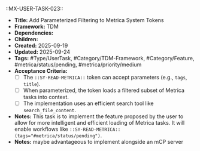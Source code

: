 ::MX-USER-TASK-023::  
- **Title:** Add Parameterized Filtering to Metrica System Tokens
- **Framework:** TDM
- **Dependencies:** 
- **Children:** 
- **Created:** 2025-09-19
- **Updated:** 2025-09-24
- **Tags:** #Type/UserTask, #Category/TDM-Framework, #Category/Feature, #metrica/status/pending, #metrica/priority/medium
- **Acceptance Criteria:** 
    - [ ] The `::SY-READ-METRICA::` token can accept parameters (e.g., `tags`, `title`).
    - [ ] When parameterized, the token loads a filtered subset of Metrica tasks into context.
    - [ ] The implementation uses an efficient search tool like `search_file_content`.
- **Notes:** This task is to implement the feature proposed by the user to allow for more intelligent and efficient loading of Metrica tasks. It will enable workflows like `::SY-READ-METRICA::(tags="#metrica/status/pending")`.
- **Notes:** maybe advantageous to implement alongside an mCP server 
